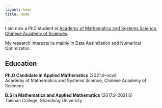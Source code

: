 ```yaml
---
layout: home
title: Home
---   
```


  
I am now a PhD student at [Academy of Mathematics and Systems Science](http://www.amss.cas.cn/), [Chinese Academy of Sciences](https://english.cas.cn/).
             

My research interests lie mainly in Data Assimilation and Numerical Optimizaton.
        
        
## Education

**Ph.D Candidate in Applied Mathematics** (2021.9-now)  
Academy of Mathematics and Systems Science, Chinese Academy of Sciences

**B.S in Mathematics and Applied Mathematics** (2017.9-2021.6)  
Taishan College, Shandong University

